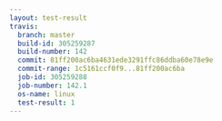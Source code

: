 ```yaml
---
layout: test-result
travis:
  branch: master
  build-id: 305259287
  build-number: 142
  commit: 81ff200ac6ba4631ede3291ffc86ddba60e78e9e
  commit-range: 1c5161ccf0f9...81ff200ac6ba
  job-id: 305259288
  job-number: 142.1
  os-name: linux
  test-result: 1
---
```

